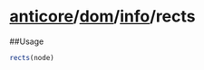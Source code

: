 # [anticore](../../../../../#reference)/[dom](../../#reference)/[info](../#reference)/<a name="reference">rects</a>

##Usage

```js
rects(node)
```